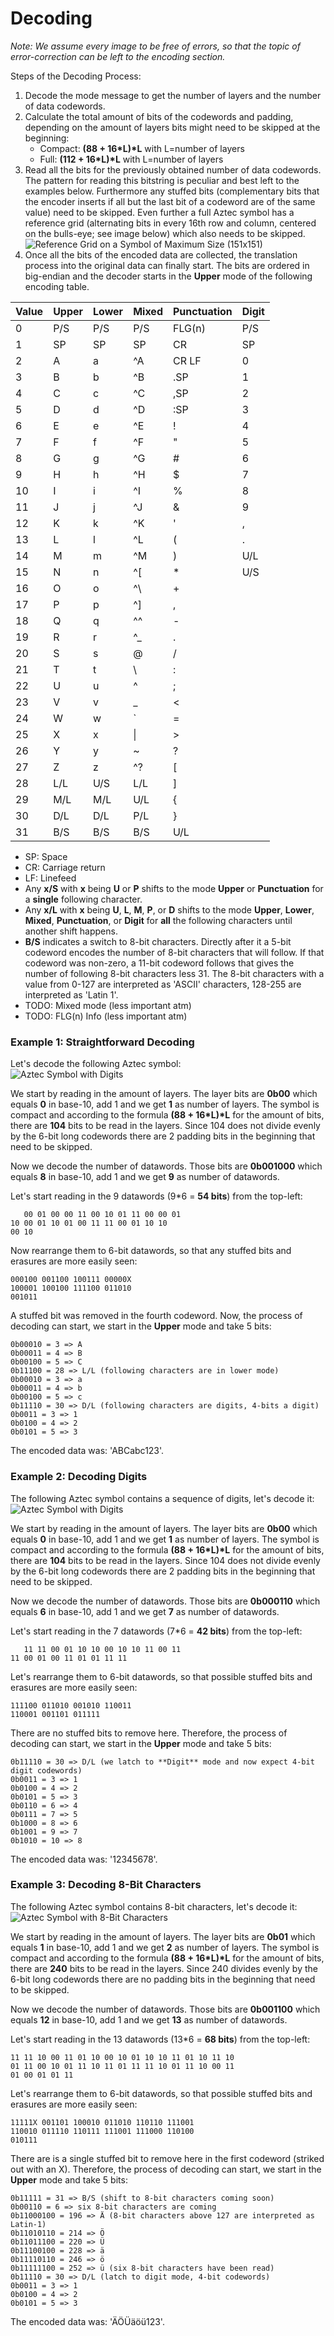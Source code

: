 # Decoding
*Note: We assume every image to be free of errors, so that the topic of error-correction can be left to the encoding section.*

Steps of the Decoding Process:
1. Decode the mode message to get the number of layers and the number of data codewords.
2. Calculate the total amount of bits of the codewords and padding, depending on the amount of layers bits might need to be skipped at the beginning:
    * Compact: **(88 + 16\*L)\*L** with L=number of layers
    * Full: **(112 + 16\*L)\*L** with L=number of layers
3. Read all the bits for the previously obtained number of data codewords. The pattern for reading this bitstring is peculiar and best left to the examples below. Furthermore any stuffed bits (complementary bits that the encoder inserts if all but the last bit of a codeword are of the same value) need to be skipped. Even further a full Aztec symbol has a reference grid (alternating bits in every 16th row and column, centered on the bulls-eye; see image below) which also needs to be skipped.  
![Reference Grid on a Symbol of Maximum Size (151x151)](reference_grid_maximum.png)
4. Once all the bits of the encoded data are collected, the translation process into the original data can finally start. The bits are ordered in big-endian and the decoder starts in the **Upper** mode of the following encoding table.

 Value | Upper | Lower | Mixed | Punctuation | Digit
---|---|---|---|---|---
 0 | P/S | P/S | P/S | FLG(n) | P/S
 1 | SP | SP | SP | CR | SP 
 2 | A | a | ^A | CR LF | 0 
 3 | B | b | ^B | .SP | 1 
 4 | C | c | ^C | ,SP | 2 
 5 | D | d | ^D | :SP | 3 
 6 | E | e | ^E | ! | 4 
 7 | F | f | ^F | " | 5
 8 | G | g | ^G | # | 6
 9 | H | h | ^H | $ | 7
 10 | I | i | ^I | % | 8
 11 | J | j | ^J | & | 9
 12 | K | k | ^K | ' | ,
 13 | L | l | ^L | ( | .
 14 | M | m | ^M | ) | U/L
 15 | N | n | ^[ | * | U/S
 16 | O | o | ^\ | + | 
 17 | P | p | ^] | , | 
 18 | Q | q | ^^ | - | 
 19 | R | r | ^_ | . | 
 20 | S | s | @ | / | 
 21 | T | t | \\ | : | 
 22 | U | u | ^ | ; | 
 23 | V | v | _ | < | 
 24 | W | w | ` | = | 
 25 | X | x | \| | > | 
 26 | Y | y | ~ | ? | 
 27 | Z | z | ^? | [ | 
 28 | L/L | U/S | L/L | ] | 
 29 | M/L | M/L | U/L | { | 
 30 | D/L | D/L | P/L | } | 
 31 | B/S | B/S | B/S | U/L |  

* SP: Space
* CR: Carriage return
* LF: Linefeed
* Any **x/S** with **x** being **U** or **P** shifts to the mode **Upper** or **Punctuation** for a **single** following character. 
* Any **x/L** with **x** being **U**, **L**, **M**, **P**, or **D** shifts to the mode **Upper**, **Lower**, **Mixed**, **Punctuation**, or **Digit** for **all** the following characters until another shift happens.
* **B/S** indicates a switch to 8-bit characters. Directly after it a 5-bit codeword encodes the number of 8-bit characters that will follow. If that codeword was non-zero, a 11-bit codeword follows that gives the number of following 8-bit characters less 31. The 8-bit characters with a value from 0-127 are interpreted as 'ASCII' characters, 128-255 are interpreted as 'Latin 1'.
* TODO: Mixed mode (less important atm)
* TODO: FLG(n) Info (less important atm)

### Example 1: Straightforward Decoding

Let's decode the following Aztec symbol:  
![Aztec Symbol with Digits](decoding_example_1.png)

We start by reading in the amount of layers. The layer bits are **0b00** which equals **0** in base-10, add 1 and we get **1** as number of layers. The symbol is compact and according to the formula **(88 + 16\*L)\*L** for the amount of bits, there are **104** bits to be read in the layers. Since 104 does not divide evenly by the 6-bit long codewords there are 2 padding bits in the beginning that need to be skipped.

Now we decode the number of datawords. Those bits are **0b001000** which equals **8** in base-10, add 1 and we get **9** as number of datawords.

Let's start reading in the 9 datawords (9\*6 = **54 bits**) from the top-left:
```
   00 01 00 00 11 00 10 01 11 00 00 01
10 00 01 10 01 00 11 11 00 01 10 10
00 10 
```

Now rearrange them to 6-bit datawords, so that any stuffed bits and erasures are more easily seen:
```
000100 001100 100111 00000X
100001 100100 111100 011010
001011 
```

A stuffed bit was removed in the fourth codeword. Now, the process of decoding can start, we start in the **Upper** mode and take 5 bits:
```
0b00010 = 3 => A
0b00011 = 4 => B
0b00100 = 5 => C
0b11100 = 28 => L/L (following characters are in lower mode)
0b00010 = 3 => a
0b00011 = 4 => b
0b00100 = 5 => c
0b11110 = 30 => D/L (following characters are digits, 4-bits a digit)
0b0011 = 3 => 1
0b0100 = 4 => 2
0b0101 = 5 => 3
```

The encoded data was: 'ABCabc123'.


### Example 2: Decoding Digits

The following Aztec symbol contains a sequence of digits, let's decode it:  
![Aztec Symbol with Digits](decoding_example_2.png)

We start by reading in the amount of layers. The layer bits are **0b00** which equals **0** in base-10, add 1 and we get **1** as number of layers. The symbol is compact and according to the formula **(88 + 16\*L)\*L** for the amount of bits, there are **104** bits to be read in the layers. Since 104 does not divide evenly by the 6-bit long codewords there are 2 padding bits in the beginning that need to be skipped.

Now we decode the number of datawords. Those bits are **0b000110** which equals **6** in base-10, add 1 and we get **7** as number of datawords.

Let's start reading in the 7 datawords (7\*6 = **42 bits**) from the top-left:
```
   11 11 00 01 10 10 00 10 10 11 00 11
11 00 01 00 11 01 01 11 11
```

Let's rearrange them to 6-bit datawords, so that possible stuffed bits and erasures are more easily seen:
```
111100 011010 001010 110011
110001 001101 011111
```
There are no stuffed bits to remove here. Therefore, the process of decoding can start, we start in the **Upper** mode and take 5 bits:
```
0b11110 = 30 => D/L (we latch to **Digit** mode and now expect 4-bit digit codewords)
0b0011 = 3 => 1
0b0100 = 4 => 2
0b0101 = 5 => 3
0b0110 = 6 => 4
0b0111 = 7 => 5
0b1000 = 8 => 6
0b1001 = 9 => 7
0b1010 = 10 => 8
```

The encoded data was: '12345678'.

### Example 3: Decoding 8-Bit Characters

The following Aztec symbol contains 8-bit characters, let's decode it:  
![Aztec Symbol with 8-Bit Characters](decoding_example_3.png)

We start by reading in the amount of layers. The layer bits are **0b01** which equals **1** in base-10, add 1 and we get **2** as number of layers. The symbol is compact and according to the formula **(88 + 16\*L)\*L** for the amount of bits, there are **240** bits to be read in the layers. Since 240 divides evenly by the 6-bit long codewords there are no padding bits in the beginning that need to be skipped.

Now we decode the number of datawords. Those bits are **0b001100** which equals **12** in base-10, add 1 and we get **13** as number of datawords.

Let's start reading in the 13 datawords (13\*6 = **68 bits**) from the top-left:
```
11 11 10 00 11 01 10 00 10 01 10 10 11 01 10 11 10
01 11 00 10 01 11 10 11 01 11 11 10 01 11 10 00 11
01 00 01 01 11
```

Let's rearrange them to 6-bit datawords, so that possible stuffed bits and erasures are more easily seen:
```
11111X 001101 100010 011010 110110 111001
110010 011110 110111 111001 111000 110100
010111
```

There are is a single stuffed bit to remove here in the first codeword (striked out with an X). Therefore, the process of decoding can start, we start in the **Upper** mode and take 5 bits:
```
0b11111 = 31 => B/S (shift to 8-bit characters coming soon)
0b00110 = 6 => six 8-bit characters are coming
0b11000100 = 196 => Ä (8-bit characters above 127 are interpreted as Latin-1)
0b11010110 = 214 => Ö
0b11011100 = 220 => Ü
0b11100100 = 228 => ä
0b11110110 = 246 => ö
0b11111100 = 252 => ü (six 8-bit characters have been read)
0b11110 = 30 => D/L (latch to digit mode, 4-bit codewords)
0b0011 = 3 => 1
0b0100 = 4 => 2
0b0101 = 5 => 3
```

The encoded data was: 'ÄÖÜäöü123'.
